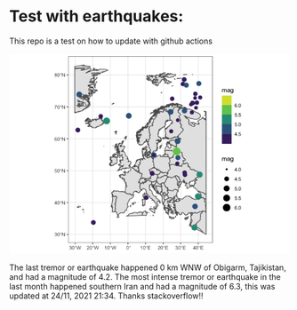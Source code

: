 <!-- README.md is generated from README.Rmd. Please edit that file -->

Test with earthquakes:
======================

This repo is a test on how to update with github actions

![](man/figures/README-unnamed-chunk-2-1.png)

The last tremor or earthquake happened 0 km WNW of Obigarm, Tajikistan,
and had a magnitude of 4.2. The most intense tremor or earthquake in the
last month happened southern Iran and had a magnitude of 6.3, this was
updated at 24/11, 2021 21:34. Thanks stackoverflow!!
